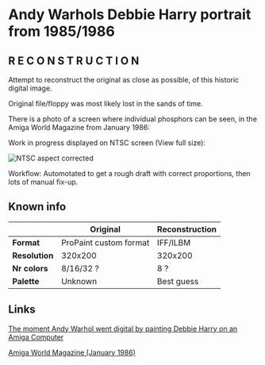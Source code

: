 # Andy Warhols Debbie Harry portrait from 1985/1986

## R E C O N S T R U C T I O N

Attempt to reconstruct the original as close as possible, of this historic digital image.

Original file/floppy was most likely lost in the sands of time.

There is a photo of a screen where individual phosphors can be seen, in the Amiga World Magazine from January 1986:

Work in progress displayed on NTSC screen (View full size):

![NTSC aspect corrected](https://raw.github.com/bni/awdh/master/awdh_aspect.png)

Workflow: Automotated to get a rough draft with correct proportions, then lots of manual fix-up.

## Known info

|                  | Original               | Reconstruction |
|------------------|------------------------|----------------|
| **Format**       | ProPaint custom format | IFF/ILBM       |
| **Resolution**   | 320x200                | 320x200        |
| **Nr colors**    | 8/16/32 ?              | 8 ?            |
| **Palette**      | Unknown                | Best guess     |

## Links
[The moment Andy Warhol went digital by painting Debbie Harry on an Amiga Computer](https://faroutmagazine.co.uk/andy-warhol-debbie-harry-blondie-commodore-amiga-1985/)

[Amiga World Magazine (January 1986)](https://archive.org/details/amiga-world-1986-01)
